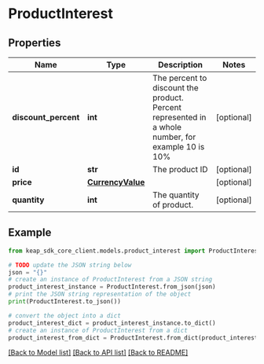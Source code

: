 # ProductInterest


## Properties

Name | Type | Description | Notes
------------ | ------------- | ------------- | -------------
**discount_percent** | **int** | The percent to discount the product. Percent represented in a whole number, for example 10 is 10% | [optional] 
**id** | **str** | The product ID | [optional] 
**price** | [**CurrencyValue**](CurrencyValue.md) |  | [optional] 
**quantity** | **int** | The quantity of product. | [optional] 

## Example

```python
from keap_sdk_core_client.models.product_interest import ProductInterest

# TODO update the JSON string below
json = "{}"
# create an instance of ProductInterest from a JSON string
product_interest_instance = ProductInterest.from_json(json)
# print the JSON string representation of the object
print(ProductInterest.to_json())

# convert the object into a dict
product_interest_dict = product_interest_instance.to_dict()
# create an instance of ProductInterest from a dict
product_interest_from_dict = ProductInterest.from_dict(product_interest_dict)
```
[[Back to Model list]](../README.md#documentation-for-models) [[Back to API list]](../README.md#documentation-for-api-endpoints) [[Back to README]](../README.md)


